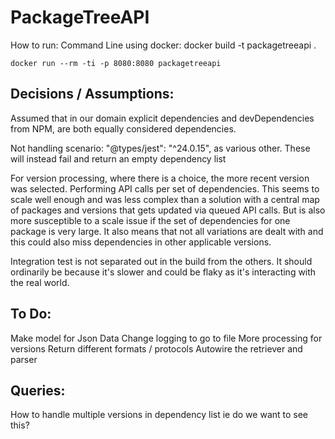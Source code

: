 # PackageTreeAPI

How to run:
Command Line using docker:
docker build -t packagetreeapi .

`docker run --rm -ti -p 8080:8080 packagetreeapi`

## Decisions / Assumptions:

Assumed that in our domain explicit dependencies and devDependencies from NPM, are both equally considered dependencies.

Not handling scenario: "@types/jest": "^24.0.15", as various other. These will instead fail and return an empty dependency list

For version processing, where there is a choice, the more recent version was selected.
Performing API calls per set of dependencies. This seems to scale well enough and was less complex than
a solution with a central map of packages and versions that gets updated via queued API calls. But is also
more susceptible to a scale issue if the set of dependencies for one package is very large.
It also means that not all variations are dealt with and this could also miss dependencies in other applicable versions.

Integration test is not separated out in the build from the others. 
It should ordinarily be because it's slower and could be flaky as it's
interacting with the real world.


## To Do:
Make model for Json Data
Change logging to go to file
More processing for versions
Return different formats / protocols
Autowire the retriever and parser


## Queries:
How to handle multiple versions in dependency list ie do we want to see this?
